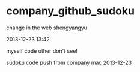 company_github_sudoku
=====================

change in the web shengyangyu

2013-12-23 13:42

myself code other don't see!

sudoku code push from company mac 2013-12-23 
